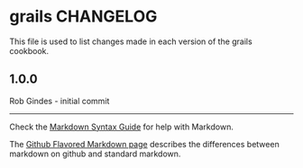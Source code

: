grails CHANGELOG
===========================

This file is used to list changes made in each version of the grails cookbook.

1.0.0
-----
Rob Gindes - initial commit

- - -
Check the [Markdown Syntax Guide](http://daringfireball.net/projects/markdown/syntax) for help with Markdown.

The [Github Flavored Markdown page](http://github.github.com/github-flavored-markdown/) describes the differences between markdown on github and standard markdown.
